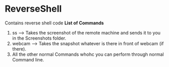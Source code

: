 # ReverseShell
Contains reverse shell code
**List of Commands**
1. ss --> Takes the screenshot of the remote machine and sends it to you in the Screenshots folder.
2. webcam --> Takes the snapshot whatever is there in front of webcam (if there).
3. All the other normal Commands whohc you can perform through normal Command line.
